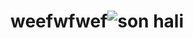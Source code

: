# weefwfwef![son hali](https://github.com/user-attachments/assets/e731f99d-4701-431c-b942-8c1cda6feb04)
